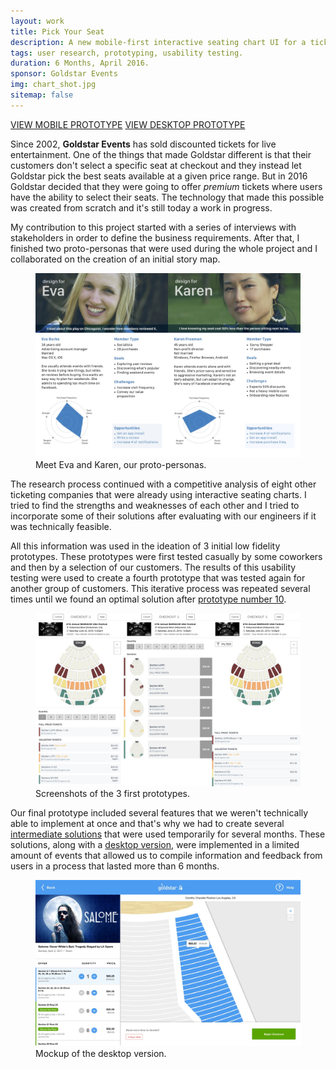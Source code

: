 ```yaml
---
layout: work
title: Pick Your Seat
description: A new mobile-first interactive seating chart UI for a ticketing company.
tags: user research, prototyping, usability testing.
duration: 6 Months, April 2016.
sponsor: Goldstar Events
img: chart_shot.jpg
sitemap: false
---
```


<a href="/work/seat-mobile-proto/index.html#/screens" class="button">VIEW MOBILE PROTOTYPE</a> <a href="/work/seat-desktop-proto/index.html#/screens" class="button">VIEW DESKTOP PROTOTYPE</a>

Since 2002, __Goldstar Events__ has sold discounted tickets for live entertainment. One of the things that made Goldstar different is that their customers don't select a specific seat at checkout and they instead let Goldstar pick the best seats available at a given price range. But in 2016 Goldstar decided that they were going to offer _premium_ tickets where users have the ability to select their seats. The technology that made this possible was created from scratch and it's still today a work in progress.

My contribution to this project started with a series of interviews with stakeholders in order to define the business requirements. After that, I finished two proto-personas that were used during the whole project and I collaborated on the creation of an initial story map.

<figure><a href="/images/personas.jpg"><img src="/images/personas.jpg" alt="personas"></a><figcaption>Meet Eva and Karen, our proto-personas.</figcaption></figure>

The research process continued with a competitive analysis of eight other ticketing companies that were already using interactive seating charts. I tried to find the strengths and weaknesses of each other and I tried to incorporate some of their solutions after evaluating with our engineers if it was technically feasible.

All this information was used in the ideation of 3 initial low fidelity prototypes. These prototypes were first tested casually by some coworkers and then by a selection of our customers. The results of this usability testing were used to create a fourth prototype that was tested again for another group of customers. This iterative process was repeated several times until we found an optimal solution after <a href="/work/seat-mobile-proto/index.html#/screens">prototype number 10<a>.

<figure><a href="/images/first_protos.jpg"><img src="/images/first_protos.jpg" alt="initial prototypes"></a><figcaption>Screenshots of the 3 first prototypes.</figcaption></figure>

Our final prototype included several features that we weren't technically able to implement at once and that's why we had to create several <a href="/work/seat-mobile-proto-temp/index.html#/screens">intermediate solutions</a> that were used temporarily for several months. These solutions, along with a <a href="/work/seat-desktop-proto/index.html#/screens">desktop version</a>, were implemented in a limited amount of events that allowed us to compile information and feedback from users in a process that lasted more than 6 months.

<figure><a href="/images/chart_desktop.jpg"><img src="/images/chart_desktop.jpg" alt="desktop version"></a><figcaption>Mockup of the desktop version.</figcaption></figure>
